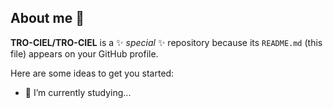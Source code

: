   ## About me 👋

**TRO-CIEL/TRO-CIEL** is a ✨ _special_ ✨ repository because its `README.md` (this file) appears on your GitHub profile.

Here are some ideas to get you started:

- 🔭 I’m currently studying...
